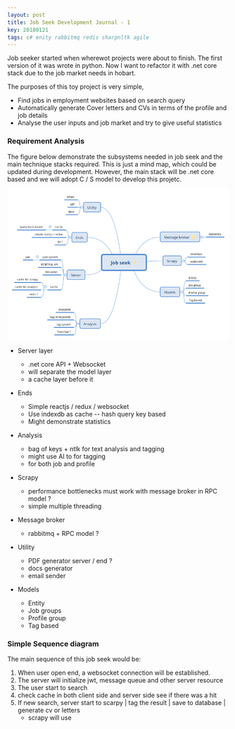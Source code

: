 ```yaml
---
layout: post
title: Job Seek Development Journal - 1
key: 20180121
tags: c# enity rabbitmq redis sharpnltk agile
---
```


Job seeker started when wherewot projects were about to finish. The first version of it was wrote in python. Now I want to refactor it with .net core stack due to the job market needs in hobart.

The purposes of this toy project is very simple,

* Find jobs in employment websites based on search query
* Automatically generate Cover letters and CVs in terms of the profile and job details
* Analyse the user inputs and job market and try to give useful statistics

### Requirement Analysis 

The figure below demonstrate the subsystems needed in job seek and the main technique stacks required. This is just a mind map, which could be updated during development. However, the main stack will be .net core based and we will adopt C / S model to develop this projetc.

![job seek main](/assets/img/jobseek/job-seek.png) 


* Server layer
    * .net core API + Websocket
    * will separate the model layer
    * a cache layer before it

* Ends
    * Simple reactjs / redux / websocket
    * Use indexdb as cache -- hash query key based
    * Might demonstrate statistics 

* Analysis
    * bag of keys + ntlk for text analysis and tagging
    * might use AI to for tagging
    * for both job and profile 

* Scrapy
    * performance bottlenecks must work with message broker in RPC model ? 
    * simple multiple threading

* Message broker
    * rabbitmq + RPC model ?

* Utility
    * PDF generator server / end ?
    * docs generator 
    * email sender

* Models
    * Entity 
    * Job groups
    * Profile group
    * Tag based


### Simple Sequence diagram

The main sequence of this job seek would be:

1. When user open end, a websocket connection will be established.
2. The server will initialize jwt, message queue and other server resource
3. The user start to search
4. check cache in both client side and server side see if there was a hit
5. If new search, server start to scarpy | tag the result | save to database | generate cv or letters
    *   scrapy will use 


